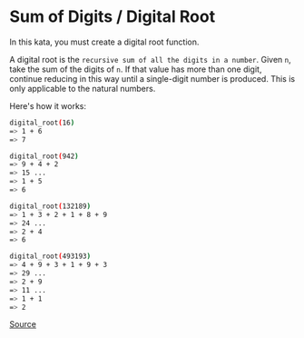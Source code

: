 # Sum of Digits / Digital Root

In this kata, you must create a digital root function.

A digital root is the `recursive sum of all the digits in a number`.
Given `n`, take the sum of the digits of `n`. If that value has more
than one digit, continue reducing in this way until a single-digit
number is produced. This is only applicable to the natural numbers.

Here's how it works:

```bash
digital_root(16)
=> 1 + 6
=> 7

digital_root(942)
=> 9 + 4 + 2
=> 15 ...
=> 1 + 5
=> 6

digital_root(132189)
=> 1 + 3 + 2 + 1 + 8 + 9
=> 24 ...
=> 2 + 4
=> 6

digital_root(493193)
=> 4 + 9 + 3 + 1 + 9 + 3
=> 29 ...
=> 2 + 9
=> 11 ...
=> 1 + 1
=> 2
```

[Source](https://www.codewars.com/kata/541c8630095125aba6000c00/train/python)